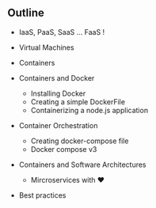 ## Outline
- IaaS, PaaS, SaaS ... FaaS !
- Virtual Machines
- Containers
- Containers and Docker
    - Installing Docker
    - Creating a simple DockerFile
    - Containerizing a node.js application

- Container Orchestration
    - Creating docker-compose file
    - Docker compose v3

- Containers and Software Architectures
    - Mircroservices with :heart:

- Best practices
